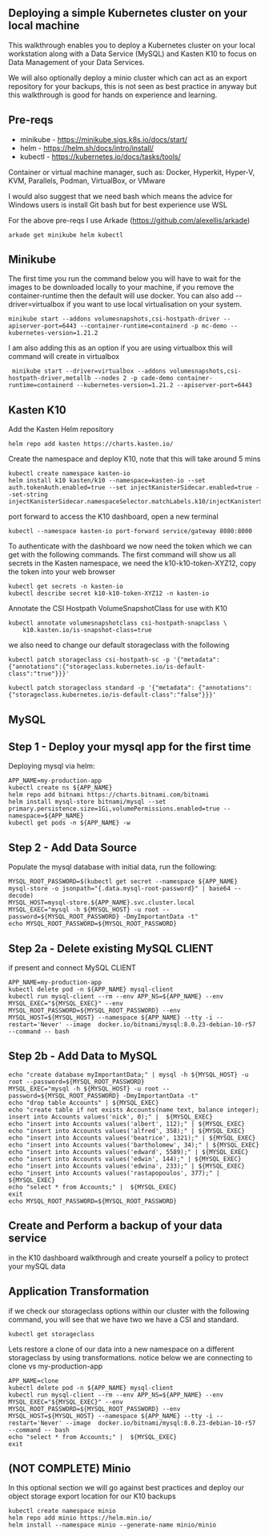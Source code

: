 ## Deploying a simple Kubernetes cluster on your local machine 

This walkthrough enables you to deploy a Kubernetes cluster on your local workstation along with a Data Service (MySQL) and Kasten K10 to focus on Data Management of your Data Services. 

We will also optionally deploy a minio cluster which can act as an export repository for your backups, this is not seen as best practice in anyway but this walkthrough is good for hands on experience and learning. 

## Pre-reqs

- minikube - https://minikube.sigs.k8s.io/docs/start/ 
- helm - https://helm.sh/docs/intro/install/
- kubectl - https://kubernetes.io/docs/tasks/tools/ 

Container or virtual machine manager, such as: Docker, Hyperkit, Hyper-V, KVM, Parallels, Podman, VirtualBox, or VMware

I would also suggest that we need bash which means the advice for Windows users is install Git bash but for best experience use WSL 

For the above pre-reqs I use Arkade (https://github.com/alexellis/arkade) 

```
arkade get minikube helm kubectl
```

## Minikube 
The first time you run the command below you will have to wait for the images to be downloaded locally to your machine, if you remove the container-runtime then the default will use docker. You can also add --driver=virtualbox if you want to use local virtualisation on your system. 

```
minikube start --addons volumesnapshots,csi-hostpath-driver --apiserver-port=6443 --container-runtime=containerd -p mc-demo --kubernetes-version=1.21.2 
```

I am also adding this as an option if you are using virtualbox this will command will create in virtualbox 

```
 minikube start --driver=virtualbox --addons volumesnapshots,csi-hostpath-driver,metallb --nodes 2 -p cade-demo container-runtime=containerd --kubernetes-version=1.21.2 --apiserver-port=6443
```

## Kasten K10 

Add the Kasten Helm repository

``` 
helm repo add kasten https://charts.kasten.io/
```
Create the namespace and deploy K10, note that this will take around 5 mins 

```
kubectl create namespace kasten-io
helm install k10 kasten/k10 --namespace=kasten-io --set auth.tokenAuth.enabled=true --set injectKanisterSidecar.enabled=true --set-string injectKanisterSidecar.namespaceSelector.matchLabels.k10/injectKanisterSidecar=true
```
port forward to access the K10 dashboard, open a new terminal

```
kubectl --namespace kasten-io port-forward service/gateway 8080:8000
```

To authenticate with the dashboard we now need the token which we can get with the following commands. The first command will show us all secrets in the Kasten namespace, we need the k10-k10-token-XYZ12, copy the token into your web browser 

```
kubectl get secrets -n kasten-io
kubectl describe secret k10-k10-token-XYZ12 -n kasten-io
```
Annotate the CSI Hostpath VolumeSnapshotClass for use with K10

```
kubectl annotate volumesnapshotclass csi-hostpath-snapclass \
    k10.kasten.io/is-snapshot-class=true
```
we also need to change our default storageclass with the following 

```
kubectl patch storageclass csi-hostpath-sc -p '{"metadata": {"annotations":{"storageclass.kubernetes.io/is-default-class":"true"}}}'

kubectl patch storageclass standard -p '{"metadata": {"annotations":{"storageclass.kubernetes.io/is-default-class":"false"}}}'
```

## MySQL
## Step 1 - Deploy your mysql app for the first time 

Deploying mysql via helm:

```
APP_NAME=my-production-app
kubectl create ns ${APP_NAME}
helm repo add bitnami https://charts.bitnami.com/bitnami
helm install mysql-store bitnami/mysql --set primary.persistence.size=1Gi,volumePermissions.enabled=true --namespace=${APP_NAME}
kubectl get pods -n ${APP_NAME} -w
```
## Step 2 - Add Data Source
Populate the mysql database with initial data, run the following:

```
MYSQL_ROOT_PASSWORD=$(kubectl get secret --namespace ${APP_NAME} mysql-store -o jsonpath="{.data.mysql-root-password}" | base64 --decode)
MYSQL_HOST=mysql-store.${APP_NAME}.svc.cluster.local
MYSQL_EXEC="mysql -h ${MYSQL_HOST} -u root --password=${MYSQL_ROOT_PASSWORD} -DmyImportantData -t"
echo MYSQL_ROOT_PASSWORD=${MYSQL_ROOT_PASSWORD}
```

## Step 2a - Delete existing MySQL CLIENT 
if present and connect MySQL CLIENT

```
APP_NAME=my-production-app
kubectl delete pod -n ${APP_NAME} mysql-client
kubectl run mysql-client --rm --env APP_NS=${APP_NAME} --env MYSQL_EXEC="${MYSQL_EXEC}" --env MYSQL_ROOT_PASSWORD=${MYSQL_ROOT_PASSWORD} --env MYSQL_HOST=${MYSQL_HOST} --namespace ${APP_NAME} --tty -i --restart='Never' --image  docker.io/bitnami/mysql:8.0.23-debian-10-r57 --command -- bash
```

## Step 2b - Add Data to MySQL

```
echo "create database myImportantData;" | mysql -h ${MYSQL_HOST} -u root --password=${MYSQL_ROOT_PASSWORD}
MYSQL_EXEC="mysql -h ${MYSQL_HOST} -u root --password=${MYSQL_ROOT_PASSWORD} -DmyImportantData -t"
echo "drop table Accounts" | ${MYSQL_EXEC}
echo "create table if not exists Accounts(name text, balance integer); insert into Accounts values('nick', 0);" |  ${MYSQL_EXEC}
echo "insert into Accounts values('albert', 112);" | ${MYSQL_EXEC}
echo "insert into Accounts values('alfred', 358);" | ${MYSQL_EXEC}
echo "insert into Accounts values('beatrice', 1321);" | ${MYSQL_EXEC}
echo "insert into Accounts values('bartholomew', 34);" | ${MYSQL_EXEC}
echo "insert into Accounts values('edward', 5589);" | ${MYSQL_EXEC}
echo "insert into Accounts values('edwin', 144);" | ${MYSQL_EXEC}
echo "insert into Accounts values('edwina', 233);" | ${MYSQL_EXEC}
echo "insert into Accounts values('rastapopoulos', 377);" | ${MYSQL_EXEC}
echo "select * from Accounts;" |  ${MYSQL_EXEC}
exit
echo MYSQL_ROOT_PASSWORD=${MYSQL_ROOT_PASSWORD}
```

## Create and Perform a backup of your data service 
in the K10 dashboard walkthrough and create yourself a policy to protect your mySQL data 

## Application Transformation 
if we check our storageclass options within our cluster with the following command, you will see that we have two we have a CSI and standard. 

```
kubectl get storageclass
``` 

Lets restore a clone of our data into a new namespace on a different storageclass by using transformations. notice below we are connecting to clone vs my-production-app 

```
APP_NAME=clone
kubectl delete pod -n ${APP_NAME} mysql-client
kubectl run mysql-client --rm --env APP_NS=${APP_NAME} --env MYSQL_EXEC="${MYSQL_EXEC}" --env MYSQL_ROOT_PASSWORD=${MYSQL_ROOT_PASSWORD} --env MYSQL_HOST=${MYSQL_HOST} --namespace ${APP_NAME} --tty -i --restart='Never' --image  docker.io/bitnami/mysql:8.0.23-debian-10-r57 --command -- bash
echo "select * from Accounts;" |  ${MYSQL_EXEC}
exit 
```



## (NOT COMPLETE) Minio  
In this optional section we will go against best practices and deploy our object storage export location for our K10 backups 


```
kubectl create namespace minio
helm repo add minio https://helm.min.io/
helm install --namespace minio --generate-name minio/minio
```
